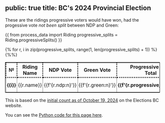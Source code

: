 public: true
title: BC's 2024 Provincial Election
---

These are the ridings progressive voters would have won, had the progessive vote _not been split_ between NDP and Green:

{{
	from process_data import Riding
	progressive_splits = Riding.progressiveSplits()
}}


<style>
table, td {
	border: 1px solid black;
}
th, td {
	border-style: dotted;
	padding: 3px;
}
td {
	text-align: center;
}
</style>

<table>
<tr>
<th>№</th>
<th>Riding Name</th>
<th>NDP Vote</th>
<th>Green Vote</th>
<th>Progressive Vote <br/> Total</th>
<th>Con Vote</th>
<th><em>Progressive <br/> Margin</em></th>
<!-- <th><em>Hypothetical Winner with <br/> Ranked Choice Voting</em></th> -->
</tr>
{% for r, i in zip(progressive_splits, range(1, len(progressive_splits) + 1)) %}
<tr>
<td><b>{{i}}</b></td>
<td>{{r.name}}</td>
<td>{{f'{r.ndp:n}'}}</td>
<td>{{f'{r.green:n}'}}</td>
<td><b>{{f'{r.progressive_vote:n}'}}</b></td>
<td>{{f'{r.con:n}'}}</td>
<td><b>{{f'{(r.progressive_vote - r.con):n}'}}</b></td>
<!-- <td>{{r.hypo_winner}}</td> -->
</tr>
{%%}
</table>

This is based on the [initial count as of October 19, 2024](https://electionsbcenr.blob.core.windows.net/electionsbcenr/Results_7097_GE-2024-10-19_Party.html) on the Elections BC website.

You can see the [Python code for this page here](https://github.com/arjun-menon/arjun-menon.github.io/tree/master/essays/pol/bc-2024).

